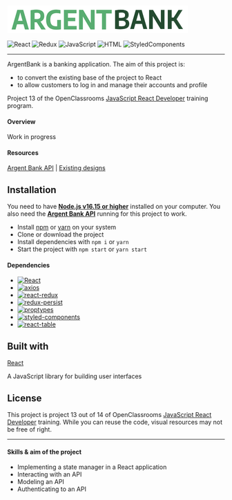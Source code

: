![LogoArgentbank](public/img/logo_argentBank.png)

![React](https://img.shields.io/badge/react-%2320232a.svg?style=for-the-badge&logo=react&logoColor=%2361DAFB)
![Redux](https://img.shields.io/badge/Redux-593D88?style=for-the-badge&logo=redux&logoColor=white)
![JavaScript](https://img.shields.io/badge/javascript-%23323330.svg?style=for-the-badge&logo=javascript&logoColor=%23F7DF1E)
![HTML](https://img.shields.io/badge/HTML5-E34F26?style=for-the-badge&logo=html5&logoColor=white)
![StyledComponents](https://img.shields.io/badge/styled--components-DB7093?style=for-the-badge&logo=styled-components&logoColor=white)

---

ArgentBank is a banking application. The aim of this project is:

- to convert the existing base of the project to React
- to allow customers to log in and manage their accounts and profile

Project 13 of the OpenClassrooms [JavaScript React Developer](https://openclassrooms.com/fr/paths/516-developpeur-dapplication-javascript-react) training program.

#### Overview

Work in progress

#### Resources

[Argent Bank API](https://github.com/OpenClassrooms-Student-Center/Project-10-Bank-API) | [Existing designs](https://github.com/OpenClassrooms-Student-Center/Project-10-Bank-API/tree/master/designs)

## Installation

You need to have **[Node.js v16.15 or higher](https://nodejs.org/en/)** installed on your computer. You also need the **[Argent Bank API](https://github.com/OpenClassrooms-Student-Center/Project-10-Bank-API)** running for this project to work.

- Install [npm](https://www.npmjs.com/) or [yarn](https://yarnpkg.com/) on your system
- Clone or download the project
- Install dependencies with `npm i` or `yarn`
- Start the project with `npm start` or `yarn start`

#### Dependencies

- [![React](https://img.shields.io/github/package-json/dependency-version/zedsc/ArgentBank-front/react)](https://reactjs.org/)
- [![axios](https://img.shields.io/github/package-json/dependency-version/zedsc/ArgentBank-front/axios)](https://axios-http.com/docs/intro)
- [![react-redux](https://img.shields.io/github/package-json/dependency-version/zedsc/ArgentBank-front/react-redux)](https://react-redux.js.org/)
- [![redux-persist](https://img.shields.io/github/package-json/dependency-version/zedsc/ArgentBank-front/redux-persist)](https://github.com/rt2zz/redux-persist)
- [![proptypes](https://img.shields.io/github/package-json/dependency-version/zedsc/sportsee/prop-types)](https://reactjs.org/docs/typechecking-with-proptypes.html#gatsby-focus-wrapper)
- [![styled-components](https://img.shields.io/github/package-json/dependency-version/zedsc/ArgentBank-front/styled-components)](https://styled-components.com/)
- [![react-table](https://img.shields.io/github/package-json/dependency-version/zedsc/ArgentBank-front/react-table)](https://tanstack.com/table/v8/?from=reactTableV7&original=https://react-table-v7.tanstack.com/)

## Built with

[React](https://reactjs.org/)

A JavaScript library for building user interfaces

## License

This project is project 13 out of 14 of OpenClassrooms [JavaScript React Developer](https://openclassrooms.com/fr/paths/516-developpeur-dapplication-javascript-react) training. While you can reuse the code, visual resources may not be free of right.

---

#### Skills & aim of the project

- Implementing a state manager in a React application
- Interacting with an API
- Modeling an API
- Authenticating to an API
